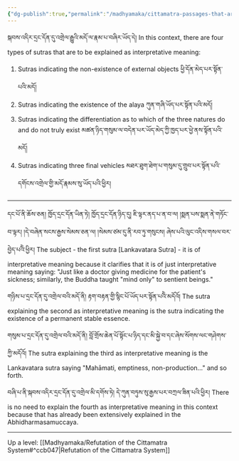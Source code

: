 ```yaml
---
{"dg-publish":true,"permalink":"/madhyamaka/cittamatra-passages-that-are-of-interpretative-meaning-gomde/"}
---
```


སྐབས་འདིར་དྲང་དོན་དུ་འགྲེལ་རྒྱུའི་མདོ་ལ་རྣམ་པ་བཞིར་ཡོད་དེ། 
In this context, there are four types of sutras that are to be explained as interpretative meaning:
1. Sutras indicating the non-existence of external objects ཕྱི་དོན་མེད་པར་སྟོན་པའི་མདོ།
2. Sutras indicating the existence of the alaya ཀུན་གཞི་ཡོད་པར་སྟོན་པའི་མདོ།
3. Sutras indicating the differentiation as to which of the three natures do and do not truly exist
   མཚན་ཉིད་གསུམ་ལ་བདེན་པར་ཡོད་མེད་ཀྱི་ཁྱད་པར་ཕྱེ་ནས་སྟོན་པའི་མདོ།
4. Sutras indicating three final vehicles མཐར་ཐུག་ཐེག་པ་གསུམ་དུ་གྲུབ་པར་སྟོན་པའི་དགོངས་འགྲེལ་གྱི་མདོ་རྣམས་སུ་ཡོད་པའི་ཕྱིར།

---
དང་པོ་ནི་ཆོས་ཅན། ཁྱོད་དྲང་དོན་ཡིན་ཏེ། ཁྱོད་དྲང་དོན་ཉིད་དུ། ཇི་ལྟར་ནད་པ་ན་བ་ལ། །སྨན་པས་སྨན་ནེ་གཏོང་བ་ལྟར། །དེ་བཞེན་སངས་རྒྱས་སེམས་ཅན་ལ། 
།སེམས་ཙམ་དུ་ནི་རབ་ཏུ་གསུངས། ཞེས་པའི་ལུང་འདིས་གསལ་བར་བྱེད་པའིེ་ཕྱིར།
The subject - the first sutra [Lankavatara Sutra] - it is of interpretative meaning because it clarifies that it is of just interpretative meaning saying: "Just like a doctor giving medicine for the patient's sickness; similarly, the Buddha taught "mind only" to sentient beings."

གཉིས་པ་དྲང་དོན་དུ་འགྲེལ་བའི་མདོ་ནི། རྟག་བརྟན་གྱི་སྙིང་པོ་ཡོད་པར་སྟོན་པའིེ་མདོའོ། 
The sutra explaining the second as interpretative meaning is the sutra indicating the existence of a permanent stable essence.

གསུམ་པ་དྲང་དོན་དུ་འགྲེལ་བའི་མདོ་ནི། བློ་གྲོས་ཆེན་པོ་སྟོང་པ་ཉིད་དང་མི་སྐྱེ་བ་དང་ཞེས་སོགས་ལང་གཤེགས་ཀྱི་མདོའོ།
The sutra explaining the third as interpretative meaning is the Lankavatara sutra saying "Mahāmati, emptiness, non-production..." and so forth.

བཞི་པ་ནི་སྐབས་འདིར་དྲང་དོན་དུ་འགྲེལ་མི་དགོས་ཏེ། དེ་ཀུན་བཏུས་སུ་རྒྱས་པར་བཀྲལ་ཟིན་པའི་ཕྱིར།
There is no need to explain the fourth as interpretative meaning in this context because that has already been extensively explained in the Abhidharmasamuccaya.

---
Up a level: [[Madhyamaka/Refutation of the Cittamatra System#^ccb047\|Refutation of the Cittamatra System]]
